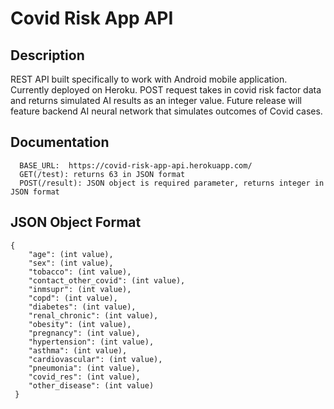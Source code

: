 # Covid Risk App API

## Description

REST API built specifically to work with Android mobile application. Currently deployed on Heroku. POST
request takes in covid risk factor data and returns simulated AI results as an integer value. Future release
will feature backend AI neural network that simulates outcomes of Covid cases.

## Documentation
      BASE_URL:  https://covid-risk-app-api.herokuapp.com/
      GET(/test): returns 63 in JSON format
      POST(/result): JSON object is required parameter, returns integer in JSON format

## JSON Object Format
    {
        "age": (int value),
        "sex": (int value),
        "tobacco": (int value),
        "contact_other_covid": (int value),
        "inmsupr": (int value),
        "copd": (int value),
        "diabetes": (int value),
        "renal_chronic": (int value),
        "obesity": (int value),
        "pregnancy": (int value), 
        "hypertension": (int value),
        "asthma": (int value),
        "cardiovascular": (int value),
        "pneumonia": (int value),
        "covid_res": (int value),
        "other_disease": (int value)
     }
        
